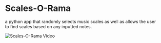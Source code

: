 # Scales-O-Rama
a python app that randomly selects music scales as well as allows the user to find scales based on any inputted notes.

![Scales-O-Rama Video](/Scale-o-Rama.gif.gif)
